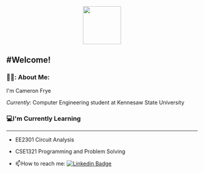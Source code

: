 <div id="header" align="center">
  <img src="https://media.giphy.com/media/l3vR85PnGsBwu1PFK/giphy.gif" width="100"/>
</div>

#Welcome!
---
### 👨‍💻: About Me:
I'm Cameron Frye

*Currently*: Computer Engineering student at Kennesaw State University

### 💻I'm Currently Learning
---
- EE2301 Circuit Analysis
- CSE1321 Programming and Problem Solving


- :mailbox:How to reach me: [![Linkedin Badge](https://img.shields.io/badge/-CameronFrye-blue?style=flat&logo=Linkedin&logoColor=white)](linked.com/in/cameronfrye)

<!--
- 👋 Hi, I’m Cameron Frye.
- 👀 I’m interested in ...
- 🌱 I’m currently a student at Kennesaw State University majoring in Computer Engineering.
- 💞️ I’m looking to collaborate on ...
- 📫 How to reach me ...
-->

<!---
powerman592/powerman592 is a ✨ special ✨ repository because its `README.md` (this file) appears on your GitHub profile.
You can click the Preview link to take a look at your changes.
--->
